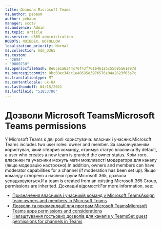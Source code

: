 ```yaml
---
title: Дозволи Microsoft Teams
ms.author: pebaum
author: pebaum
manager: scotv
ms.audience: Admin
ms.topic: article
ms.service: o365-administration
ROBOTS: NOINDEX, NOFOLLOW
localization_priority: Normal
ms.collection: Adm_O365
ms.custom:
- "2658"
- "9000730"
ms.openlocfilehash: 8e6ce1a6344c70f43f76164612bc55b95a61e97d
ms.sourcegitcommit: 8bc60ec34bc1e40685e3976576e04a2623f63a7c
ms.translationtype: MT
ms.contentlocale: uk-UA
ms.lasthandoff: 04/15/2021
ms.locfileid: "51833780"
---
```

# <a name="microsoft-teams-permissions"></a><span data-ttu-id="2f324-102">Дозволи Microsoft Teams</span><span class="sxs-lookup"><span data-stu-id="2f324-102">Microsoft Teams permissions</span></span>

<span data-ttu-id="2f324-103">У Microsoft Teams є дві ролі користувача: власник і учасник.</span><span class="sxs-lookup"><span data-stu-id="2f324-103">Microsoft Teams includes two user roles: owner and member.</span></span> <span data-ttu-id="2f324-104">За замовчуванням користувач, який створив команду, отримує статус власника.</span><span class="sxs-lookup"><span data-stu-id="2f324-104">By default, a user who creates a new team is granted the owner status.</span></span> <span data-ttu-id="2f324-105">Крім того, власники та учасники можуть мати можливості модератора для каналу (якщо модерацію настроєно).</span><span class="sxs-lookup"><span data-stu-id="2f324-105">In addition, owners and members can have moderator capabilities for a channel (if moderation has been set up).</span></span> <span data-ttu-id="2f324-106">Якщо команду створено з наявної групи Microsoft 365, дозволи успадковуються.</span><span class="sxs-lookup"><span data-stu-id="2f324-106">If a team is created from an existing Microsoft 365 Group, permissions are inherited.</span></span> <span data-ttu-id="2f324-107">Докладні відомості:</span><span class="sxs-lookup"><span data-stu-id="2f324-107">For more information, see:</span></span>

- [<span data-ttu-id="2f324-108">Призначення власників і учасників команд у Microsoft Teams</span><span class="sxs-lookup"><span data-stu-id="2f324-108">Assign team owners and members in Microsoft Teams</span></span>](https://docs.microsoft.com/microsoftteams/assign-roles-permissions)
- [<span data-ttu-id="2f324-109">Дозволи та рекомендації для програм Microsoft Teams</span><span class="sxs-lookup"><span data-stu-id="2f324-109">Microsoft Teams apps permissions and considerations</span></span>](https://docs.microsoft.com/microsoftteams/app-permissions)
- [<span data-ttu-id="2f324-110">Налаштування гостьових дозволів для каналів у Teams</span><span class="sxs-lookup"><span data-stu-id="2f324-110">Set guest permissions for channels in Teams</span></span>](https://support.office.com/article/4756c468-2746-4bfd-a582-736d55fcc169)
